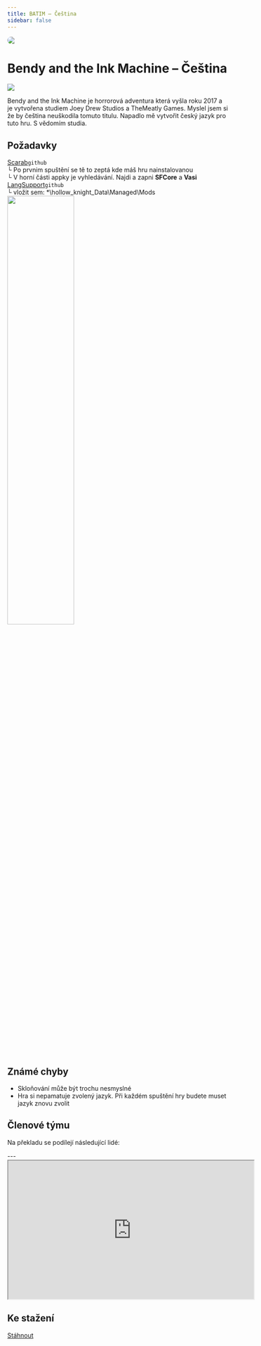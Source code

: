 ```yaml
---
title: BATIM – Čeština
sidebar: false
---
```

<script setup lang="ts">
const people = {
  lead: [
    { name: "Nowster", role: "Vydavatel překladu"}
  ],
  l10n: [
    { name: "Nowster", role: "Překladatel"},
    { name: "PetrTech", role: "Korektura"},
    { name: "Matanoj", role: "Korektura"},
    { name: "", role: ""},
    { name: "Termit", role: "Úprava fontů"},
    { name: "Mayki", role: "Vytažení textů"},
    { name: "PredatorV", role: "Instalačka"},
    { name: "", role: ""},
    { name: "Matanoj", role: "Testování"},
    { name: "PetrTech", role: "Testování"},
    { name: "Nairo", role: "Testování"},
    { name: "Zoford", role: "Testování"},



  ],
  partners: [
    { name: "Matanoj", role: "Promo"},
  ]
};
</script>

<div style="border-radius: 16px; overflow: hidden; margin-bottom: 16px;">
  <img src="https://i.imgur.com/aHPDAnn.jpeg">
</div>

# Bendy and the Ink Machine – Čeština

![](https://img.shields.io/badge/přeloženo-100%25-darkgreen?style=for-the-badge) 
<!-- <img src="https://weblate.prekladyher.eu/widget/starfield/starfield/cs/svg-badge.svg" alt="Stav překladu"> -->
<!-- <img src="https://weblate.prekladyher.eu/widget/starfield/starfield/cs/svg-badge.svg" alt="Stav překladu"> -->
<!-- <img src="https://weblate.prekladyher.eu/widget/starfield/starfield/cs/svg-badge.svg" alt="Stav překladu"> -->

Bendy and the Ink Machine je horrorová adventura která vyšla roku 2017 a je vytvořena studiem Joey Drew Studios a TheMeatly Games. Myslel jsem si že by čeština neuškodila tomuto titulu. Napadlo mě vytvořit český jazyk pro tuto hru. 
S vědomím studia.

## Požadavky
[Scarab](https://github.com/fifty-six/Scarab/releases)`github` <br />
└ Po prvnim spuštění se tě to zeptá kde máš hru nainstalovanou <br />
└ V horní části appky je vyhledávání. Najdi a zapni **SFCore** a **Vasi** <br />
[LangSupport](https://github.com/SFGrenade/LanguageSupport/releases)`github` <br />
└ vložit sem: *\hollow_knight_Data\Managed\Mods <br />
<img src="https://i.imgur.com/uAUAHpw.png"  width="55%" height="50%"> <br />

## Známé chyby
- Skloňování může být trochu nesmyslné <br />
- Hra si nepamatuje zvolený jazyk. Při každém spuštění hry budete muset jazyk znovu zvolit <br />

## Členové týmu

Na překladu se podílejí následující lidé:

<PTeamMembers :members="people.lead" />

<PTeamMembers :members="people.l10n" />

<PTeamMembers :members="people.support" />

<PTeamMembers :members="people.partners" />
---
<div class="video-container">
<iframe width="560" height="315" src="https://www.youtube.com/watch?v=7c_xdTnVPos&ab_channel=JoeyDrewStudios" frameborder="1" allow="accelerometer; autoplay; clipboard-write; encrypted-media; gyroscope; picture-in-picture" allowfullscreen></iframe>
</div>

## Ke stažení
[Stáhnout](https://www.dropbox.com/sh/d26pxc72en77ipg/AAAV0iAZKVGZrmA9-wyyEaXKa?dl=0)

